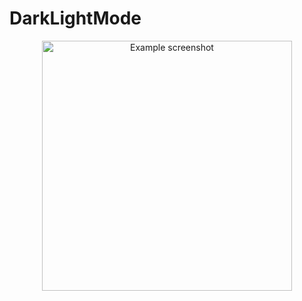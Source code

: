 # DarkLightMode

<p align="center">
  <img src="https://i.stack.imgur.com/XF9si.gif" width="400" title="Example screenshot">
</p>
